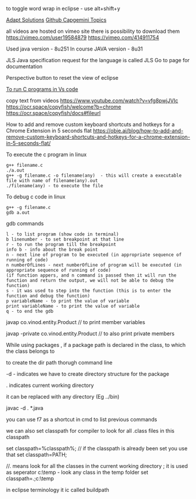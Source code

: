 to toggle word wrap in eclipse - use alt+shift+y


[Adapt Solutions](https://github.com/iamsomraj/Adapt-Solutions)
[Github Capgemini Topics](https://github.com/topics/capgemini)

all videos are hosted on vimeo site there is possibility to download them
https://vimeo.com/user19584879
https://vimeo.com/414911754

Used java version - 8u251
In course JAVA version - 8u31

JLS
Java specification request for the language is called JLS
Go to page for documentation

Perspective button to reset the view of eclipse

[To run C programs in Vs code](https://www.javatpoint.com/how-to-run-a-c-program-in-visual-studio-code)

copy text from videos
https://www.youtube.com/watch?v=vfg8pwjJVIc
https://ocr.space/copyfish/welcome?b=chrome
https://ocr.space/copyfish/docs#fileurl

How to add and remove custom keyboard shortcuts and hotkeys for a Chrome Extension in 5 seconds flat
https://obie.ai/blog/how-to-add-and-remove-custom-keyboard-shortcuts-and-hotkeys-for-a-chrome-extension-in-5-seconds-flat/

To execute the c program in linux
```
g++ filename.c
./a.out
g++ -g filename.c -o filename(any)  - this will create a executable file with name of filename(any).out
./filename(any) - to execute the file
```

To debug c code in linux
```
g++ -g filename.c
gdb a.out
```

gdb commands
```
l - to list program (show code in terminal)
b linenumber - to set breakpoint at that line
r - to run the program till the breakpoint
info b - info about the break point
n - next line of program to be executed (in appropriate sequence of running of code)
n numberOfLines - next numberOfLine of program will be executed (in appropriate sequence of running of code)
(if function appers, and n command is passed then it will run the function and return the output, we will not be able to debug the function)
s - it was used to step into the function (this is to enter the function and debug the function)
p variableName - to print the value of variable
print variableName - to print the value of variable
q - to end the gdb
```

javap co.vinod.entity.Product // to print member variables

javap -private co.vinod.entity.Product // to also print private members

While using packages , if a package path is declared in the class, to which the class belongs to 

to create the dir path thorugh command line

-d  -  indicates we have to create directory structure for the package

.  indicates current working directory

it can be replaced with any directory (Eg    ../bin)

javac -d . *.java


you can use f7 as a shortcut in cmd to list previous commands

we can also set classpath for compiler to look for all .class files in this classpath

set classpath=%classpath%; //  if the classpath is already been set you use that
set classpath=PATH;

//. means look for all the classes in the current working directory
; it is used as seperator
c:\temp - look any class in the temp folder
set classpath=.;c:\temp

in eclipse terminology it ic called buildpath
